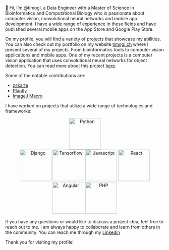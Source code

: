 👋 Hi, I’m @timogi, a Data Engineer with a Master of Science in Bioinformatics and Computational Biology who is passionate about computer vision, convolutional neural networks and mobile app development. I have a wide range of experience in these fields and have published several mobile apps on the App Store and Google Play Store.

On my profile, you will find a variety of projects that showcase my abilities. You can also check out my portfolio on my website [timogi.ch](https://timogi.ch/) where I present several of my projects. From bioinformatics tools to computer vision applications and mobile apps. One of my recent projects is a computer vision application that uses convolutional neural networks for object detection. You can read more about this project [here](https://timogi.ch/master-thesis).

Some of the notable contributions are:
- [zskarte](https://github.com/zskarte/zskarte)
- [Plantly](https://github.com/timogi/Plantly)
- [ImageJ Macro](https://github.com/timogi/ImageJ_SetScale_Macro)

I have worked on projects that utilize a wide range of technologies and frameworks:

<p align="center">
  <img src="https://cdn.svgporn.com/logos/python.svg" alt="Python" height="100">
  <br>
  <img src="https://cdn.svgporn.com/logos/django.svg" alt="Django" height="100">
  <img src="https://cdn.svgporn.com/logos/tensorflow.svg" alt="Tensorflow" height="100">
  <img src="https://cdn.svgporn.com/logos/javascript.svg" alt="Javascript" height="100">
  <img src="https://cdn.svgporn.com/logos/react.svg" alt="React" height="100">
  <img src="https://cdn.svgporn.com/logos/angular.svg" alt="Angular" height="100">
  <img src="https://cdn.svgporn.com/logos/php.svg" alt="PHP" height="100">
</p>

If you have any questions or would like to discuss a project idea, feel free to reach out to me. I am always happy to collaborate and learn from others in the community. You can reach me through my [Linkedin](https://www.linkedin.com/in/tim-ogi)

Thank you for visiting my profile!
